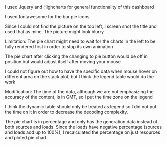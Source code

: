 I used Jquery and Highcharts for general functionality of this dashboard

I used fontawesome for the bar pie icons

Since I could not find the picture on the top left, I screen shot the title and used that as mine. The picture might look blurry

Limitation:
The pie chart might need to wait for the charts in the left to be fully rendered first in order to stop its own animation

The pie chart after clicking the changing to pie button would be off in position but would adjust itself after moving your mouse

I could not figure out how to have the specific data when mouse hover on different area on the stack plot, but I think the legend table would do the work

Modification:
The time of the data, although we are not emphasizing the accuracy of the content, is in GMT, so I put the time zone on the legend

I think the dynamic table should only be treated as legend so I did not put the time on it in order to decrease the decoding complexity.

The pie chart is in percentage and only has the generation data instead of both sources and loads. Since the loads have negative percentage (sources and loads add up to 100%), I recalculated the percentage on just resources and ploted pie chart
